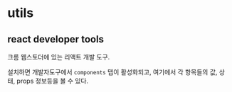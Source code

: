 # utils
## react developer tools
크롬 웹스토더에 있는 리액트 개발 도구.

설치하면 개발자도구에서 `components` 탭이 활성화되고, 여기에서 각 항목들의 값, 상태, props 정보등을 볼 수 있다. 